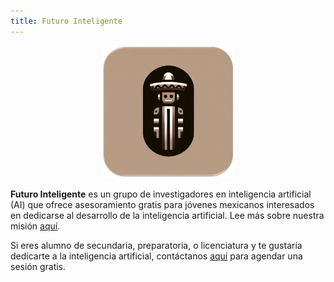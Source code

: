 ```yaml
---
title: Futuro Inteligente
---
```


<figure style="text-align: center;">
  <img src="media/finteligente_logo_crop.png" alt="Quiribot" style="width:50%">
</figure>


**Futuro Inteligente** es un grupo de investigadores en inteligencia artificial (AI) que ofrece asesoramiento gratis para jóvenes mexicanos interesados en dedicarse al desarrollo de la inteligencia artificial. 
Lee más sobre nuestra misión [aquí](/mision).

Si eres alumno de secundaria, preparatoria, o licenciatura y te gustaría dedicarte a la inteligencia artificial, contáctanos [aquí](mailto:fernandopalafox@utexas.edu) para agendar una sesión gratis.